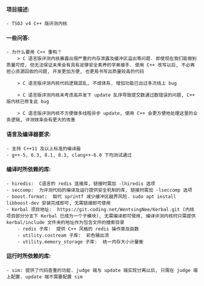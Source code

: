 
#### 项目描述:
    - TSOJ v4 C++ 版评测内核

#### 一些问答:
    - 为什么要用 C++ 重构？
		> C 语言版评测内核暴露出很严重的内存泄露及缓冲区溢出等问题. 即使现在我们能做到质量可控, 但无法保证未来会有具有足够安全素养的学弟接手. 使用 C++ 改写以后, 不必再担心资源回收的问题, 开发更加方便, 也更易书写出质量较高的代码

		> C 语言版评测内核代码逻辑混乱, 不成体系. 增加功能已出过多次线上 bug
		
		> C 语言版评测内核未考虑高并发下 update 乱序导致提交数通过数错误的问题, C++ 版内核已修复此 bug
		
		> C 语言版评测内核不方便做多线程异步 update, 使用 C++ 会更方便地处理这里的业务逻辑, 评测效率会有更大的改善

#### 语言及编译器要求:
    - 支持 C++11 及以上标准的编译器
    - g++-5, 6.3, 8.1, 8.3, clang++-6.0 下均测试通过

#### 编译时所依赖的库:
    - hiredis:  C语言的 redis 连接库, 链接时需加 -lhiredis 选项
    - seccomp:  为评测代码的编译及运行提供安全机制的库, 链接时需加 -lseccomp 选项
    - boost.format:  取代 sprintf 减少缓冲区越界风险. sudo apt install libboost-dev 安装完成即可, 无需链接即可使用
    - Kerbal 项目地址:  https://git.coding.net/WentsingNee/Kerbal.git (内核项目部分分支下 Kerbal 已成为一个子模块), 无需编译即可使用, 编译评测内核时只需提供 kerbal/include 文件夹的地址作为包含文件的搜索目录
        - redis 子库:  提供 C++ 风格的 redis 操作类及函数
        - utility.costream 子库:  彩色输出流
        - utility.memory_storage 子库:  统一内存大小计量衡

#### 运行时所依赖的库:
    - sim: 提供了代码查重的功能. judge 端与 update 端实现分离以后, 只需在 judge 端上配置. update 端不需要配置 sim
